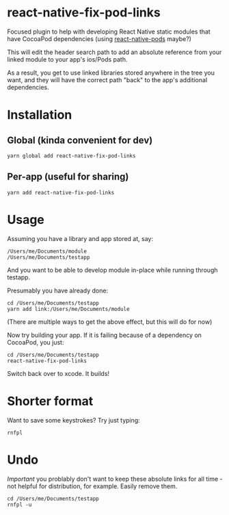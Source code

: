 # react-native-fix-pod-links

Focused plugin to help with developing React Native static modules that have CocoaPod dependencies (using [react-native-pods](https://npmjs.com/react-native-pods) maybe?)

This will edit the header search path to add an absolute reference from your linked module to your app's ios/Pods path.

As a result, you get to use linked libraries stored anywhere in the tree you want, and they will have the correct path "back" to the app's additional dependencies.

# Installation

## Global (kinda convenient for dev)

```
yarn global add react-native-fix-pod-links
```

## Per-app (useful for sharing)

```
yarn add react-native-fix-pod-links
```

# Usage

Assuming you have a library and app stored at, say:

```
/Users/me/Documents/module
/Users/me/Documents/testapp
```

And you want to be able to develop module in-place while running through testapp.

Presumably you have already done:

```
cd /Users/me/Documents/testapp
yarn add link:/Users/me/Documents/module
```

(There are multiple ways to get the above effect, but this will do for now)

Now try building your app. If it is failing because of a dependency on CocoaPod, you just:

```
cd /Users/me/Documents/testapp
react-native-fix-pod-links
```

Switch back over to xcode. It builds!

# Shorter format

Want to save some keystrokes? Try just typing:

```
rnfpl
```

# Undo

_Important_ you problably don't want to keep these absolute links for all time - not helpful for distribution, for example. Easily remove them.

```
cd /Users/me/Documents/testapp
rnfpl -u
```
